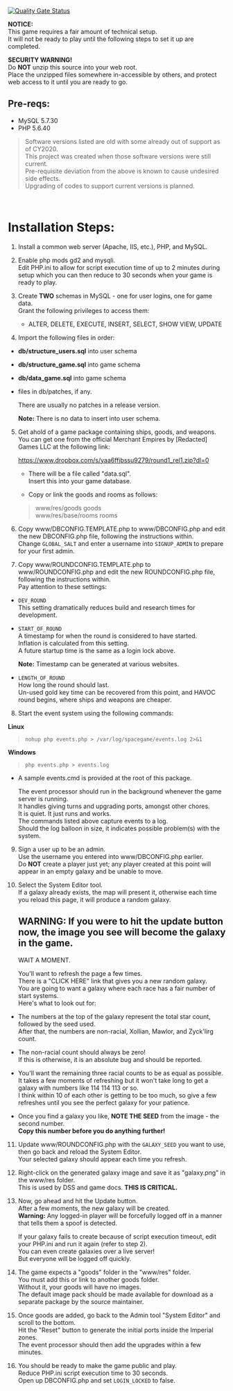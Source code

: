 
[![Quality Gate Status](https://sonarcloud.io/api/project_badges/measure?project=desmondkung_Merchant-Empires&metric=alert_status)](https://sonarcloud.io/dashboard?id=desmondkung_Merchant-Empires)

**NOTICE:**<br>
This game requires a fair amount of technical setup.<br>
It will not be ready to play until the following steps to set it up are completed.

**SECURITY WARNING!**<br>
Do **NOT** unzip this source into your web root.<br>
Place the unzipped files somewhere in-accessible by others, and protect web access to it until you are ready to go.

## Pre-reqs:
 - MySQL 5.7.30
 - PHP 5.6.40

> Software versions listed are old with some already out of support as of CY2020.<br>
> This project was created when those software versions were still current.<br>
> Pre-requisite deviation from the above is known to cause undesired side effects.<br>
> Upgrading of codes to support current versions is planned.

<br>

# Installation Steps:

1. Install a common web server (Apache, IIS, etc.), PHP, and MySQL.

2. Enable php mods gd2 and mysqli.<br>
Edit PHP.ini to allow for script execution time of up to 2 minutes during setup which you can then reduce to 30 seconds when your game is ready to play.

3. Create **TWO** schemas in MySQL - one for user logins, one for game data.<br>
Grant the following privileges to access them:

    - ALTER, DELETE, EXECUTE, INSERT, SELECT, SHOW VIEW, UPDATE

4. Import the following files in order:
 - **db/structure_users.sql** into user schema
 - **db/structure_game.sql** into game schema
 - **db/data_game.sql** into game schema
 - files in db/patches, if any.

    There are usually no patches in a release version.<br>

    **Note:** There is no data to insert into user schema.

5. Get ahold of a game package containing ships, goods, and weapons.<br>
You can get one from the official Merchant Empires by [Redacted] Games LLC at the following link:

    https://www.dropbox.com/s/yaa6ffjbssu9279/round1_rel1.zip?dl=0

    - There will be a file called "data.sql".<br>
    Insert this into your game database.<br>
    
    - Copy or link the goods and rooms as follows:        
    > www/res/goods goods<br>
    > www/res/base/rooms rooms

6. Copy www/DBCONFIG.TEMPLATE.php to www/DBCONFIG.php and edit the new DBCONFIG.php file, following the instructions within.<br>
Change `GLOBAL_SALT` and enter a username into `SIGNUP_ADMIN` to prepare for your first admin.

7. Copy www/ROUNDCONFIG.TEMPLATE.php to www/ROUNDCONFIG.php and edit the new ROUNDCONFIG.php file, following the instructions within.<br>
Pay attention to these settings:

- `DEV_ROUND`<br>
This setting dramatically reduces build and research times for development.

- `START_OF_ROUND`<br>
A timestamp for when the round is considered to have started.<br>
Inflation is calculated from this setting.<br>
A future startup time is the same as a login lock above.<br>

  **Note:** Timestamp can be generated at various websites.

- `LENGTH_OF_ROUND`<br>
How long the round should last.<br>
Un-used gold key time can be recovered from this point, and HAVOC round begins, where ships and weapons are cheaper.

8. Start the event system using the following commands:
  
**Linux**
> `nohup php events.php > /var/log/spacegame/events.log 2>&1`

**Windows**
> `php events.php > events.log`
- A sample events.cmd is provided at the root of this package.

  The event processor should run in the background whenever the game server is running.<br>
  It handles giving turns and upgrading ports, amongst other chores.<br>
  It is quiet. It just runs and works.<br>
  The commands listed above capture events to a log.<br>
  Should the log balloon in size, it indicates possible problem(s) with the system.

9. Sign a user up to be an admin.<br>
Use the username you entered into www/DBCONFIG.php earlier.<br>
Do **NOT** create a player just yet; any player created at this point will appear in an empty galaxy and be unable to move.

10. Select the System Editor tool.<br>
If a galaxy already exists, the map will present it, otherwise each time you reload this page, it will produce a random galaxy.

    ## WARNING: If you were to hit the update button now, the image you see will become the galaxy in the game.<br>

    WAIT A MOMENT.

    You'll want to refresh the page a few times.<br>
    There is a "CLICK HERE" link that gives you a new random galaxy.<br>
    You are going to want a galaxy where each race has a fair number of start systems.<br>
    Here's what to look out for:

- The numbers at the top of the galaxy represent the total star count, followed by the seed used.<br>
After that, the numbers are non-racial, Xollian, Mawlor, and Zyck'lirg count.

- The non-racial count should always be zero!<br>
If this is otherwise, it is an absolute bug and should be reported.

- You'll want the remaining three racial counts to be as equal as possible.<br>
It takes a few moments of refreshing but it won't take long to get a galaxy with numbers like 114 114 113 or so.<br>
I think within 10 of each other is getting to be too much, so give a few refreshes until you see the perfect galaxy for your patience.

- Once you find a galaxy you like, **NOTE THE SEED** from the image - the second number.<br>
**Copy this number before you do anything further!**

11. Update www/ROUNDCONFIG.php with the `GALAXY_SEED` you want to use, then go back and reload the System Editor.<br>
Your selected galaxy should appear each time you refresh. 

12. Right-click on the generated galaxy image and save it as "galaxy.png" in the www/res folder.<br>
This is used by DSS and game docs. **THIS IS CRITICAL.**

13. Now, go ahead and hit the Update button.<br>
After a few moments, the new galaxy will be created.<br>
**Warning:** Any logged-in player will be forcefully logged off in a manner that tells them a spoof is detected.

    If your galaxy fails to create because of script execution timeout, edit your PHP.ini and run it again (refer to step 2).<br>
    You can even create galaxies over a live server!<br>
    But everyone will be logged off quickly.

14. The game expects a "goods" folder in the "www/res" folder.<br>
You must add this or link to another goods folder.<br>
Without it, your goods will have no images.<br>
The default image pack should be made available for download as a separate package by the source maintainer.

15. Once goods are added, go back to the Admin tool "System Editor" and scroll to the bottom.<br>
Hit the "Reset" button to generate the initial ports inside the Imperial zones.<br>
The event processor should then add the upgrades within a few minutes.

16. You should be ready to make the game public and play.<br>
Reduce PHP.ini script execution time to 30 seconds.<br>
Open up DBCONFIG.php and set `LOGIN_LOCKED` to false.
